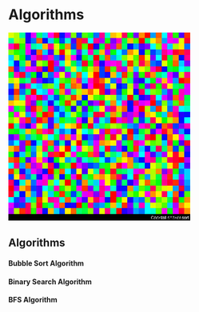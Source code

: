 # Algorithms

<IMG SRC=https://github.com/atakanakbulut/Algorithms/blob/master/files/alg.gif>

## Algorithms
#### Bubble Sort Algorithm
#### Binary Search Algorithm
#### BFS Algorithm
